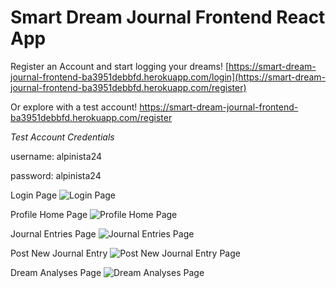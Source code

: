 # Smart Dream Journal Frontend React App

Register an Account and start logging your dreams!
[https://smart-dream-journal-frontend-ba3951debbfd.herokuapp.com/login](https://smart-dream-journal-frontend-ba3951debbfd.herokuapp.com/register)

Or explore with a test account!
https://smart-dream-journal-frontend-ba3951debbfd.herokuapp.com/register

_Test Account Credentials_

username: alpinista24

password: alpinista24

Login Page
![Login Page](https://github.com/ctlaultdel/smart-dream-journal-frontend/blob/main/pictures/loginPage.png)

Profile Home Page
![Profile Home Page](https://github.com/ctlaultdel/smart-dream-journal-frontend/blob/main/pictures/profilepage.png)

Journal Entries Page
![Journal Entries Page](https://github.com/ctlaultdel/smart-dream-journal-frontend/blob/main/pictures/journalentries.png)

Post New Journal Entry
![Post New Journal Entry Page](https://github.com/ctlaultdel/smart-dream-journal-frontend/blob/main/pictures/postnewentry.png)

Dream Analyses Page
![Dream Analyses Page](https://github.com/ctlaultdel/smart-dream-journal-frontend/blob/main/pictures/journalanalyses.png)


